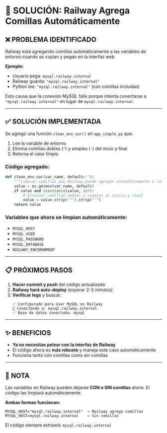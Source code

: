 # 🔧 SOLUCIÓN: Railway Agrega Comillas Automáticamente

## ❌ PROBLEMA IDENTIFICADO

Railway está agregando comillas automáticamente a las variables de entorno cuando se copian y pegan en la interfaz web.

**Ejemplo:**
- Usuario pega: `mysql.railway.internal`
- Railway guarda: `"mysql.railway.internal"`
- Python lee: `"mysql.railway.internal"` (con comillas incluidas)

Esto causa que la conexión MySQL falle porque intenta conectarse a `"mysql.railway.internal"` en lugar de `mysql.railway.internal`.

---

## ✅ SOLUCIÓN IMPLEMENTADA

Se agregó una función `clean_env_var()` en `app_simple.py` que:

1. Lee la variable de entorno
2. Elimina comillas dobles (`"`) y simples (`'`) del inicio y final
3. Retorna el valor limpio

### Código agregado:

```python
def clean_env_var(var_name, default=''):
    """Limpiar comillas que Railway puede agregar automáticamente a las variables"""
    value = os.getenv(var_name, default)
    if value and isinstance(value, str):
        # Eliminar comillas dobles y simples al inicio y final
        value = value.strip('"').strip("'")
    return value
```

### Variables que ahora se limpian automáticamente:

- `MYSQL_HOST`
- `MYSQL_USER`
- `MYSQL_PASSWORD`
- `MYSQL_DATABASE`
- `RAILWAY_ENVIRONMENT`

---

## 📋 PRÓXIMOS PASOS

1. **Hacer commit y push** del código actualizado
2. **Railway hará auto-deploy** (esperar 2-3 minutos)
3. **Verificar logs** y buscar:
   ```
   ✅ Configurado para usar MySQL en Railway
   🔌 Conectando a: mysql.railway.internal
   ✅ Base de datos conectada: mysql
   ```

---

## ✨ BENEFICIOS

- **Ya no necesitas pelear con la interfaz de Railway**
- El código ahora es **más robusto** y maneja este caso automáticamente
- Funciona tanto con comillas como sin comillas

---

## 📌 NOTA

Las variables en Railway pueden dejarse **CON o SIN comillas** ahora. El código las limpiará automáticamente.

**Ambas formas funcionan:**
```
MYSQL_HOST="mysql.railway.internal"  ← Railway agrega comillas
MYSQL_HOST=mysql.railway.internal    ← Sin comillas
```

El código siempre extraerá: `mysql.railway.internal`













